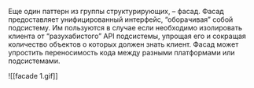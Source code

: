 Еще один паттерн из группы структурирующих, – фасад. Фасад предоставляет унифицированный интерфейс, “оборачивая” собой подсистему. Им пользуются в случае если необходимо изолировать клиента от “разухабистого” API подсистемы, упрощая его и сокращая количество объектов о которых должен знать клиент. Фасад может упростить переносимость кода между разными платформами или подсистемами.

![[facade 1.gif]]